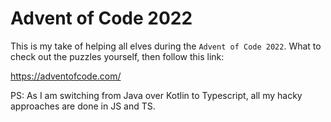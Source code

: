 # Advent of Code 2022

This is my take of helping all elves during the `Advent of Code 2022`. What to check out the puzzles yourself, then follow this link:

https://adventofcode.com/

PS: As I am switching from Java over Kotlin to Typescript, all my hacky approaches are done in JS and TS.
